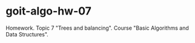 # goit-algo-hw-07
Homework. Topic 7 "Trees and balancing". Course "Basic Algorithms and Data Structures". 
